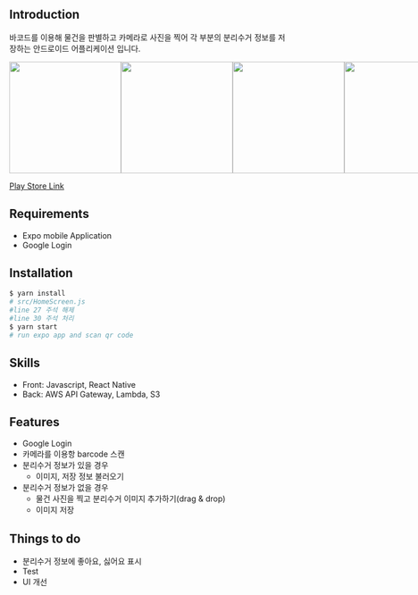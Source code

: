 ## Introduction

바코드를 이용해 물건을 판별하고 카메라로 사진을 찍어 각 부분의 분리수거 정보를 저장하는 안드로이드 어플리케이션 입니다.

<div style="display: flex; justify-content: space-around">
  <img src="https://raccoon91.github.io/assets/img/recycle_login.jpg" width="200" />
  <img src="https://raccoon91.github.io/assets/img/recycle_barcode.jpg" width="200" />
  <img src="https://raccoon91.github.io/assets/img/recycle_info.jpg" width="200" />
  <img src="https://raccoon91.github.io/assets/img/recycle_save.jpg" width="200" />
</div>

<a href="https://play.google.com/store/apps/details?id=com.raccoon.recycle" target="_blank">Play Store Link</a>

## Requirements

- Expo mobile Application
- Google Login

## Installation

```sh
$ yarn install
# src/HomeScreen.js
#line 27 주석 해제
#line 30 주석 처리
$ yarn start
# run expo app and scan qr code

```

## Skills

- Front: Javascript, React Native
- Back: AWS API Gateway, Lambda, S3

## Features

- Google Login
- 카메라를 이용항 barcode 스캔
- 분리수거 정보가 있을 경우
  - 이미지, 저장 정보 불러오기
- 분리수거 정보가 없을 경우
  - 물건 사진을 찍고 분리수거 이미지 추가하기(drag & drop)
  - 이미지 저장

## Things to do

- 분리수거 정보에 좋아요, 싫어요 표시
- Test
- UI 개선